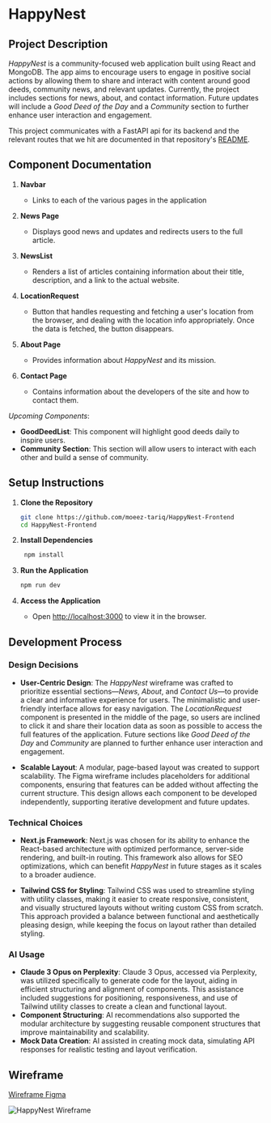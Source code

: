 # HappyNest

## Project Description

*HappyNest* is a community-focused web application built using React and MongoDB. The app aims to encourage users to engage in positive social actions by allowing them to share and interact with content around good deeds, community news, and relevant updates. Currently, the project includes sections for news, about, and contact information. Future updates will include a *Good Deed of the Day* and a *Community* section to further enhance user interaction and engagement.

This project communicates with a FastAPI api for its backend and the relevant routes that we hit are documented in that repository's [README](https://github.com/moeez-tariq/HappyNest).

## Component Documentation

1. **Navbar**
   - Links to each of the various pages in the application

2. **News Page**
   - Displays good news and updates and redirects users to the full article.

3. **NewsList**
   - Renders a list of articles containing information about their title, description, and a link to the actual website.

4. **LocationRequest**
   - Button that handles requesting and fetching a user's location from the browser, and dealing with the location info appropriately. Once the data is fetched, the button disappears.

5. **About Page**
   - Provides information about *HappyNest* and its mission.

6. **Contact Page**
   - Contains information about the developers of the site and how to contact them.

*Upcoming Components*:
   - **GoodDeedList**: This component will highlight good deeds daily to inspire users.
   - **Community Section**: This section will allow users to interact with each other and build a sense of community. 

## Setup Instructions

1. **Clone the Repository**
   ```bash
   git clone https://github.com/moeez-tariq/HappyNest-Frontend
   cd HappyNest-Frontend
   ```

2. **Install Dependencies**
   ```bash
    npm install
    ```

3. **Run the Application**
    ```bash
    npm run dev
    ```

4. **Access the Application**
    - Open [http://localhost:3000](http://localhost:3000) to view it in the browser.

## Development Process

### Design Decisions

- **User-Centric Design**: The *HappyNest* wireframe was crafted to prioritize essential sections—*News*, *About*, and *Contact Us*—to provide a clear and informative experience for users. The minimalistic and user-friendly interface allows for easy navigation. The *LocationRequest* component is presented in the middle of the page, so users are inclined to click it and share their location data as soon as possible to access the full features of the application. Future sections like *Good Deed of the Day* and *Community* are planned to further enhance user interaction and engagement.

- **Scalable Layout**: A modular, page-based layout was created to support scalability. The Figma wireframe includes placeholders for additional components, ensuring that features can be added without affecting the current structure. This design allows each component to be developed independently, supporting iterative development and future updates.

### Technical Choices

- **Next.js Framework**: Next.js was chosen for its ability to enhance the React-based architecture with optimized performance, server-side rendering, and built-in routing. This framework also allows for SEO optimizations, which can benefit *HappyNest* in future stages as it scales to a broader audience.

- **Tailwind CSS for Styling**: Tailwind CSS was used to streamline styling with utility classes, making it easier to create responsive, consistent, and visually structured layouts without writing custom CSS from scratch. This approach provided a balance between functional and aesthetically pleasing design, while keeping the focus on layout rather than detailed styling.

### AI Usage

- **Claude 3 Opus on Perplexity**: Claude 3 Opus, accessed via Perplexity, was utilized specifically to generate code for the layout, aiding in efficient structuring and alignment of components. This assistance included suggestions for positioning, responsiveness, and use of Tailwind utility classes to create a clean and functional layout. 
- **Component Structuring**: AI recommendations also supported the modular architecture by suggesting reusable component structures that improve maintainability and scalability.
- **Mock Data Creation**: AI assisted in creating mock data, simulating API responses for realistic testing and layout verification.

## Wireframe
[Wireframe Figma](https://www.figma.com/board/xB3yScVV0C7HwKwjxudB1r/HappyNest-Frontend?node-id=0-1&t=iHWp1yUGLsD4MQ0U-1)

![HappyNest Wireframe](./WireFrame.png)
